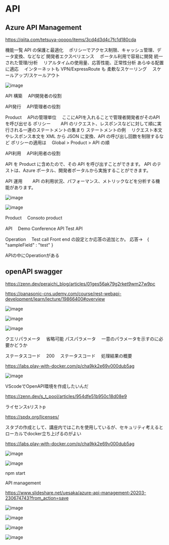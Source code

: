 # API
## Azure API Management
https://qiita.com/tetsuya-ooooo/items/3cd4d3d4c7fc1d180cda


機能一覧
API の保護と最適化
　ポリシーでアクセス制限、キャッシュ管理、データ変換、などなど
開発者エクスペリエンス
　ポータル利用で容易に開発
統一された管理/分析
　リアルタイムの使用量、応答性能、正常性分析
あらゆる配置に適応
　インターネットも VPN/ExpressRoute も
柔軟なスケーリング
　スケールアップ/スケールアウト
 
![image](https://user-images.githubusercontent.com/58873037/236199872-30cdec2d-ecb2-42e8-81bd-6787f3164d59.png)

API 構築
　API開発者の役割
 
API発行
　API管理者の役割

Product
　APIの管理単位
　ここにAPIを入れることで管理者開発者がそのAPIを呼び出せる
 ポリシー
　　API のリクエスト、レスポンスなどに対して順に実行される一連のステートメントの集まり
  ステートメントの例
  　リクエスト本文やレスポンス本文を XML から JSON に変換、API の呼び出し回数を制限するなど
  ポリシーの適用は
  　Global > Product > API の順


API利用
　API利用者の役割
 
 API を Product に含めたので、その API を呼び出すことができます。
 API のテストは、Azure ポータル、開発者ポータルから実施することができます。
 
 
 API 運用
　　API の利用状況、パフォーマンス、メトリックなどを分析する機能があります。

![image](https://user-images.githubusercontent.com/58873037/236207209-43665456-76b7-4097-8737-47a6f471461e.png)


![image](https://user-images.githubusercontent.com/58873037/236207372-d3a0f768-0dbf-42d8-a27d-0ac2fc482051.png)


Product
　Consoto product


API
　Demo Conference API
  Test API

Operation
　Test call
   Front end の設定とか応答の追加とか。
   応答→　{ "sampleField" : "test" }

APIの中にOperationがある


## openAPI swagger
https://zenn.dev/peraichi_blog/articles/01ges56ak79g2rket9wm27w9pc

https://panasonic-cns.udemy.com/course/rest-webapi-development/learn/lecture/19866400#overview


![image](https://user-images.githubusercontent.com/58873037/236363030-3a8953ff-a50a-45c4-b747-e137820e69d9.png)

![image](https://user-images.githubusercontent.com/58873037/236363909-87a06ae7-0892-4d67-9f15-01362c17c976.png)


![image](https://user-images.githubusercontent.com/58873037/236364981-db1a290c-8146-454c-a2b7-f3595e9a5821.png)

クエリパラメータ
　省略可能
パスパラメータ
　一意のパラメータを示すのに必要かどうか
 
ステータスコード
　200
 　ステータスコード
  　処理結果の概要


https://labs.play-with-docker.com/p/cha9kk2e69v000dub5ag
 
 ![image](https://user-images.githubusercontent.com/58873037/236365109-69dfd655-495e-4838-90ba-5fbd6e37972f.png)
 
 VScodeでOpenAPI環境を作成したいんだ
 
 https://zenn.dev/s_t_pool/articles/954dfe51b950c18d08e9
 
 ライセンスsリストp
 
 https://spdx.org/licenses/

スタブの作成として、講座内ではこれを使用しているが、セキュリティ考えるとローカルでdocker立ち上げるのがよい

https://labs.play-with-docker.com/p/cha9kk2e69v000dub5ag


![image](https://user-images.githubusercontent.com/58873037/236388297-ed8ab9d5-6776-4e06-9d99-068f1e273290.png)

![image](https://user-images.githubusercontent.com/58873037/236388367-3a8fd8f4-10cb-4153-8a46-b13c0339b9ae.png)




npm start



API management

https://www.slideshare.net/uesaka/azure-api-management-20203-230674743?from_action=save

![image](https://user-images.githubusercontent.com/58873037/236594600-a055d3a3-3d47-4475-bf64-1e6b02c314c1.png)

![image](https://user-images.githubusercontent.com/58873037/236594623-38c203d4-0b73-443c-9c79-f3212af92564.png)

![image](https://user-images.githubusercontent.com/58873037/236594769-b506e125-9657-4e6e-a536-0522a493bf89.png)

![image](https://user-images.githubusercontent.com/58873037/236594962-82ff3696-2d1e-4ae1-bcd1-2b6a946d3884.png)

